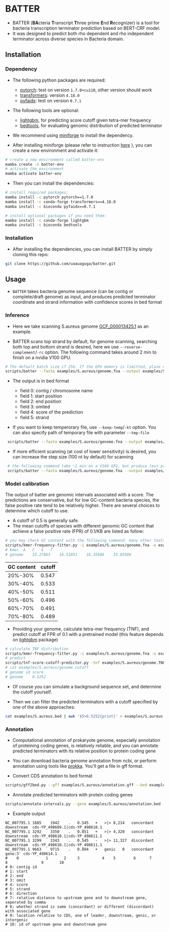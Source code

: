 # BATTER

- BATTER (**BA**cteria **T**ranscript **T**hree prime **E**nd **R**ecognizer) is a tool for bacteria transcription terminator prediction based on BERT-CRF model. 
- It was designed to predict both rho dependent and rho independent terminator across diverse species in Bacteria domain.

## Installation

### Dependency

- The following python packages are required:
  - [pytorch](https://pytorch.org/): test on version `1.7.0+cu110`, other version should work
  - [transformers](https://huggingface.co/docs/transformers/index): version `4.18.0`
  - [pyfaidx](https://pythonhosted.org/pyfaidx/): test on version `0.7.1`

- The following tools are optional:
  - [lightgbm](https://lightgbm.readthedocs.io/), for predicting score cutoff given tetra-mer frequency
  - [bedtools](https://bedtools.readthedocs.io/), for evaluating genomic distribution of predicted terminator

- We recommend using [miniforge](https://github.com/conda-forge/miniforge) to install the dependency. 
- After installing miniforge (please refer to instruction [here](https://github.com/conda-forge/miniforge?tab=readme-ov-file#install) ), you can create a new environment and activate it:

```bash
# create a new environment called batter-env
mamba create -n batter-env
# activate the environment
mamba activate batter-env
```

- Then you can install the dependencies:

```bash
# install required packages:
mamba install -c pytorch pytorch==1.7.0
mamba install -c conda-forge transformers==4.18.0
mamba install -c bioconda pyfaidx==0.7.1

# install optional packages if you need them:
mamba install -c conda-forge lightgbm
mamba install -c bioconda bedtools
```

### Installation

- After installing the dependencies, you can install BATTER by simply cloning this repo:

```bash
git clone https://github.com/uaauaguga/batter.git 
```

## Usage

- `BATTER` takes bacteria genome sequence (can be contig or complete/draft genome) as input, and produces predicted terminator coordinate and strand information with confidence scores in bed format

### Inference

- Here we take scanning S.aureus genome [GCF_000013425.1](https://ftp.ncbi.nlm.nih.gov/genomes/all/GCF/000/013/425/GCF_000013425.1_ASM1342v1/) as an example. 

- BATTER scans top strand by default, for genome scanning, searching both top and bottom strand is desired, here we use `--reverse-complement`/`-rc` option. The following command takes around 2 min to finish on a nvidia V100 GPU.

```bash
# The default batch size if 256. If the GPU memory is limitted, plase use a smaller batch size, eg. 64
scripts/batter --fasta examples/S.aureus/genome.fna --output examples/S.aureus.bed --device cuda:0 -rc
```

- The output is in bed format
  - field 0: contig / chromosome name
  - field 1: start position
  - field 2: end position
  - field 3: omited 
  - field 4: score of the prediction
  - field 5: strand

 
- If you want to keep temperorary file, use `--keep-temp`/`-kt` option. You can also specify path of temporary file with parameter `--tmp-file`
 
```bash
 scripts/batter --fasta examples/S.aureus/genome.fna --output examples/S.aureus.bed --device cuda:0 -rc -kt
```

- If more efficient scanning (at cost of lower sensitivity) is desired, you can increase the step size (100 nt by default) for scanning 

```bash
 # the following command take ~1 min on a V100 GPU, but produce less prediction
 scripts/batter --fasta examples/S.aureus/genome.fna --output examples/S.aureus.250.bed --device cuda:0 -rc --stride 250
```

### Model calibration

 The output of batter are genomic intervals associated with a score. The predictions are conservative, but for low GC-content bacteria species, the false positive rate tend to be relatively higher. There are several choices to determine which cutoff to use. 

- A cutoff of 0.5 is generally safe.
- The mean cutoffs of species with different genomic GC content that achieve a false positive rate (FPR) of 0.1/KB are listed as follow:

```bash
# you may check GC content with the following command. many other tools does same thing
scripts/kmer-frequency-fitter.py -i examples/S.aureus/genome.fna -o examples/S.aureus/genome.nuc.freq -k 1
# kmer	A	C	G	T
# genome	33.27063	16.51051	16.35686	33.85906
```

| GC content | cutoff |
| ---------- | ------ |  
| 20%-30%    | 0.547  |
| 30%-40%    | 0.533  |
| 40%-50%    | 0.511  |
| 50%-60%    | 0.496  |
| 60%-70%    | 0.491  |
| 70%-80%    | 0.489  |

- Providing your genome, calculate tetra-mer frequency (TNF), and predict cutoff at FPR of 0.1 with a pretrained model (this feature depends on [lightgbm](https://lightgbm.readthedocs.io/) package) 

```bash
# calculate TNF distribution 
scripts/kmer-frequency-fitter.py -i examples/S.aureus/genome.fna -o examples/S.aureus/genome.TNF
# predict 
scripts/tnf-score-cutoff-predictor.py -tnf examples/S.aureus/genome.TNF --scores examples/S.aureus/genome.cutoff 
# cat examples/S.aureus/genome.cutoff
# genome id	score
# genome	0.5252
```

- Of course you can simulate a background sequence set, and determine the cutoff yourself.

- Then we can filter the predicted terminators with a cutoff specified by one of the above approaches:

```bash
cat examples/S.aureus.bed | awk '$5>0.5252{print}' > examples/S.aureus.filtered.bed
```

### Annotation

- Computational annotation of prokaryote genome, especially annotation of proteining coding genes, is relatively reliable, and you can annotate predicted terminators with its relative position to protein coding gene
- You can download bacteria genome annotation from ncbi, or perform annotation using tools like [prokka](https://github.com/tseemann/prokka). You'll get a file in gff format.

- Convert CDS annotation to bed format

```bash
scripts/gff2bed.py --gff examples/S.aureus/annotation.gff --bed examples/S.aureus/annotation.bed --feature CDS --name ID
``` 
- Annotate predicted terminators with protein coding genes

```bash
scripts/annotate-intervals.py --gene examples/S.aureus/annotation.bed --bed examples/S.aureus.250.filtered.bed --contig examples/S.aureus/genome.fna.fai --output examples/S.aureus.250.filtered.annotated.bed
```

- Example output

```text
NC_007795.1	1885	1942	.	0.545	+	>|>	8,214	concordant	downstream	cds-YP_498609.1|cds-YP_498610.1
NC_007795.1	3292	3350	.	0.851	+	>|>	4,320	concordant	downstream	cds-YP_498610.1|cds-YP_498611.1
NC_007795.1	3299	3343	.	0.545	-	>|>	11,327	discordant	downstream	cds-YP_498610.1|cds-YP_498611.1
NC_007795.1	9663	9715	.	0.894	+	genic	0	concordant	gene:3'	cds-YP_498614.1
#    0            1       2     3          4    5        6      7            8               9       10
# 0: contig id    
# 1: start     
# 2: end  
# 3: omit
# 4: score
# 5: strand
# 6: direction
# 7: relative distance to upstream gene and to downstream gene, seperated by comma
# 8: whether strand is same (concordant) or different (discordant) with associated gene
# 9: location relative to CDS, one of leader, downstream, genic, or intergenic
# 10: id of upstream gene and downstream gene
```
